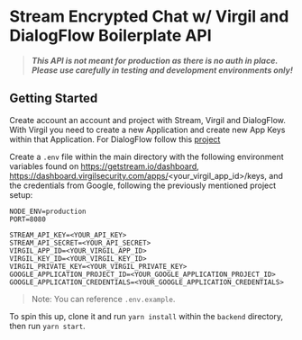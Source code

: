 # Stream Encrypted Chat w/ Virgil and DialogFlow Boilerplate API

> **_This API is not meant for production as there is no auth in place. Please
> use carefully in testing and development environments only!_**

## Getting Started

Create account an account and project with Stream, Virgil and DialogFlow. With Virgil you need to create
a new Application and create new App Keys within that Application. For DialogFlow follow this [project](https://github.com/googleapis/nodejs-dialogflow)

Create a `.env` file within the main directory with the following environment
variables found on https://getstream.io/dashboard,
https://dashboard.virgilsecurity.com/apps/<your_virgil_app_id>/keys, and the
credentials from Google, following the previously mentioned project setup:

```
NODE_ENV=production
PORT=8080

STREAM_API_KEY=<YOUR_API_KEY>
STREAM_API_SECRET=<YOUR_API_SECRET>
VIRGIL_APP_ID=<YOUR_VIRGIL_APP_ID>
VIRGIL_KEY_ID=<YOUR_VIRGIL_KEY_ID>
VIRGIL_PRIVATE_KEY=<YOUR_VIRGIL_PRIVATE_KEY>
GOOGLE_APPLICATION_PROJECT_ID=<YOUR_GOOGLE_APPLICATION_PROJECT_ID>
GOOGLE_APPLICATION_CREDENTIALS=<YOUR_GOOGLE_APPLICATION_CREDENTIALS>
```

> Note: You can reference `.env.example`.

To spin this up, clone it and run `yarn install` within the `backend` directory,
then run `yarn start`.

